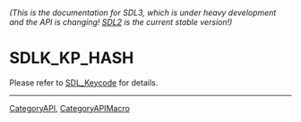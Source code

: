 ###### (This is the documentation for SDL3, which is under heavy development and the API is changing! [SDL2](https://wiki.libsdl.org/SDL2/) is the current stable version!)
# SDLK_KP_HASH

Please refer to [SDL_Keycode](SDL_Keycode) for details.

----
[CategoryAPI](CategoryAPI), [CategoryAPIMacro](CategoryAPIMacro)

